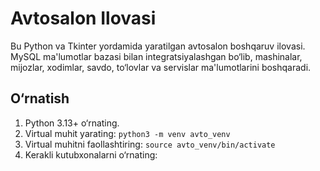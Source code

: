 # Avtosalon Ilovasi

Bu Python va Tkinter yordamida yaratilgan avtosalon boshqaruv ilovasi. MySQL ma'lumotlar bazasi bilan integratsiyalashgan bo‘lib, mashinalar, mijozlar, xodimlar, savdo, to‘lovlar va servislar ma'lumotlarini boshqaradi.

## O‘rnatish
1. Python 3.13+ o‘rnating.
2. Virtual muhit yarating: `python3 -m venv avto_venv`
3. Virtual muhitni faollashtiring: `source avto_venv/bin/activate`
4. Kerakli kutubxonalarni o‘rnating: